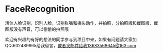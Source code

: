 # FaceRecognition
活体人脸识别，识别人脸，识别张嘴和摇头动作，并拍照，分拍照版和截图版，截图版没有声音，可以偷偷的拍照哦

欢迎有兴趣的有好的想法的同学参与到项目中来，如果有问题请大家加QQ:602489965给我留言，或者发邮件给我13683568645@163.com

